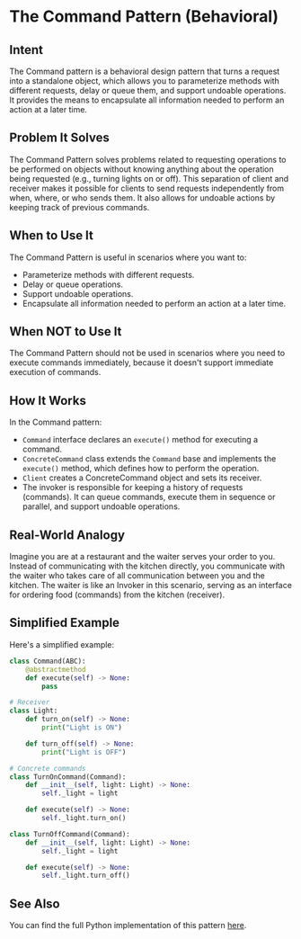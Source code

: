 # The Command Pattern (Behavioral)

## Intent

The Command pattern is a behavioral design pattern that turns a request into a standalone object, which allows you to parameterize methods with different requests, delay or queue them, and support undoable operations. It provides the means to encapsulate all information needed to perform an action at a later time.

## Problem It Solves

The Command Pattern solves problems related to requesting operations to be performed on objects without knowing anything about the operation being requested (e.g., turning lights on or off). This separation of client and receiver makes it possible for clients to send requests independently from when, where, or who sends them. It also allows for undoable actions by keeping track of previous commands.

## When to Use It

The Command Pattern is useful in scenarios where you want to:

- Parameterize methods with different requests.
- Delay or queue operations.
- Support undoable operations.
- Encapsulate all information needed to perform an action at a later time.

## When NOT to Use It

The Command Pattern should not be used in scenarios where you need to execute commands immediately, because it doesn't support immediate execution of commands.

## How It Works

In the Command pattern:

- `Command` interface declares an `execute()` method for executing a command.
- `ConcreteCommand` class extends the `Command` base and implements the `execute()` method, which defines how to perform the operation.
- `Client` creates a ConcreteCommand object and sets its receiver.
- The invoker is responsible for keeping a history of requests (commands). It can queue commands, execute them in sequence or parallel, and support undoable operations.

## Real-World Analogy

Imagine you are at a restaurant and the waiter serves your order to you. Instead of communicating with the kitchen directly, you communicate with the waiter who takes care of all communication between you and the kitchen. The waiter is like an Invoker in this scenario, serving as an interface for ordering food (commands) from the kitchen (receiver).

## Simplified Example

Here's a simplified example:

```python
class Command(ABC):
    @abstractmethod
    def execute(self) -> None:
        pass

# Receiver
class Light:
    def turn_on(self) -> None:
        print("Light is ON")

    def turn_off(self) -> None:
        print("Light is OFF")

# Concrete commands
class TurnOnCommand(Command):
    def __init__(self, light: Light) -> None:
        self._light = light

    def execute(self) -> None:
        self._light.turn_on()

class TurnOffCommand(Command):
    def __init__(self, light: Light) -> None:
        self._light = light

    def execute(self) -> None:
        self._light.turn_off()
```

## See Also

You can find the full Python implementation of this pattern [here](https://github.com/taggedzi/python-design-pattern-rag/blob/main/patterns/behavioral/command.py).
